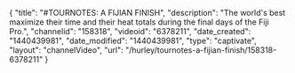 {
    "title": "#TOURNOTES: A FIJIAN FINISH",
    "description": "The world's best maximize their time and their heat totals during the final days of the Fiji Pro.",
    "channelid": "158318",
    "videoid": "6378211",
    "date_created": "1440439981",
    "date_modified": "1440439981",
    "type": "captivate",
    "layout": "channelVideo",
    "url": "\/hurley\/tournotes-a-fijian-finish\/158318-6378211"
}